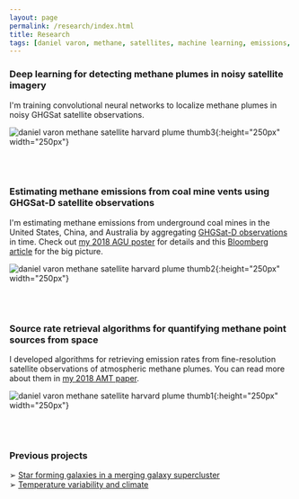 ```yaml
---
layout: page
permalink: /research/index.html
title: Research
tags: [daniel varon, methane, satellites, machine learning, emissions, research]
---
```


### Deep learning for detecting methane plumes in noisy satellite imagery

I'm training convolutional neural networks to localize methane plumes in noisy GHGSat satellite observations.

![daniel varon methane satellite harvard plume thumb3](../images/thumb3_projects.png){:height="250px" width="250px"}

<br>
<br>

### Estimating methane emissions from coal mine vents using GHGSat-D satellite observations

I'm estimating methane emissions from underground coal mines in the United States, China, and Australia by aggregating [GHGSat-D observations](https://www.ghgsat.com/data-products-analytics/analytics/) in time. Check out [my 2018 AGU poster](/presentations/varon_poster_agu2018.pdf) for details and this [Bloomberg article](https://www.bloomberg.com/news/articles/2019-04-17/new-wave-of-satellites-could-pinpoint-greenhouse-gas-offenders) for the big picture.

![daniel varon methane satellite harvard plume thumb2](../images/thumb2_projects.png){:height="250px" width="250px"}

<br>
<br>

### Source rate retrieval algorithms for quantifying methane point sources from space

I developed algorithms for retrieving emission rates from fine-resolution satellite observations of atmospheric methane plumes. You can read more about them in [my 2018 AMT paper](https://doi.org/10.5194/amt-11-5673-2018).

![daniel varon methane satellite harvard plume thumb1](../images/thumb1_projects.png){:height="250px" width="250px"}

<br>
<br>

### Previous projects

&#10146; [Star forming galaxies in a merging galaxy supercluster](http://www.varon.org/research/astro/)<br>
&#10146; [Temperature variability and climate](http://www.varon.org/research/climate/)

<!--
I'm interested in what satellite remote sensing can teach us about planetary atmospheres. 

This topic is on the interface between astrophysics and atmospheric science, the fields of my previous research. In the simplest terms, I am fascinated by the idea that we can learn new (and obscure!) things about a planet, just by looking at it from space.

Satellite instruments have the unique ability to characterize entire planetary atmospheres in a matter of hours or days. As a result, they grant access to an abundance of information about the Earth and other planets that would otherwise be out of reach to us---but only if they can be reliably interpreted. Fortunately (or unfortunately, depending on how you look at it) the scientific value of satellite data is often mostly limited by our powers of interpretation, and there is still a great deal of progress to be made in this regard. 

Interpreting satellite data is an inverse problem; you start with some measurements of a system and attempt to deduce what the state of the system must have been for you to have made those measurements. Often the problem is under-determined; there may not be a unique state that produces your measurements. However, as outlined in Clive D. Rodgers' textbook [<em>Inverse Methods for Atmospheric Sounding</em>](https://books.google.com/books/about/Inverse_Methods_for_Atmospheric_Sounding.html?id=dW-0QgAACAAJ&redir_esc=y), it is possible to determine the most likely state of the system via Bayesian minimization of a cost function. 

When the system under scrutiny is an atmosphere and the measurements come from a satellite, there are two inverse problems that are of special interest to me. The first is the problem of inferring the global distribution of a trace gas from the satellite spectra, in which case the goal is to determine the concentrations of the gas at different locations around the planet, given some knowledge of how light interacts with chemicals in the atmosphere. The second is the problem of constraining emissions of the trace gas, given the map of concentrations produced in the first problem and a chemical transport model. I plan to explore both of these problems in depth during my PhD.
-->
